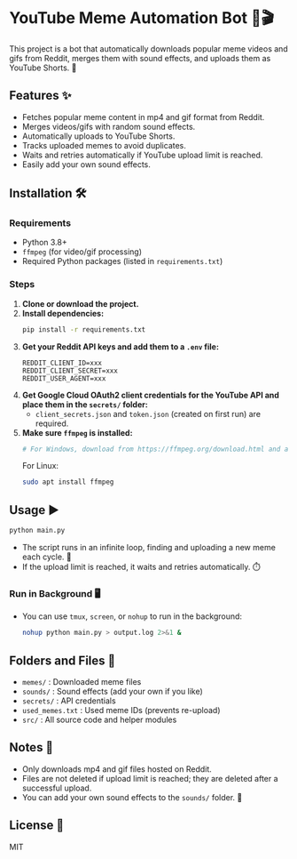 # YouTube Meme Automation Bot 🤖🎬

This project is a bot that automatically downloads popular meme videos and gifs from Reddit, merges them with sound effects, and uploads them as YouTube Shorts. 🚀

## Features ✨

- Fetches popular meme content in mp4 and gif format from Reddit.
- Merges videos/gifs with random sound effects.
- Automatically uploads to YouTube Shorts.
- Tracks uploaded memes to avoid duplicates.
- Waits and retries automatically if YouTube upload limit is reached.
- Easily add your own sound effects.

## Installation 🛠️

### Requirements

- Python 3.8+
- `ffmpeg` (for video/gif processing)
- Required Python packages (listed in `requirements.txt`)

### Steps

1. **Clone or download the project.**
2. **Install dependencies:**
   ```bash
   pip install -r requirements.txt
   ```
3. **Get your Reddit API keys and add them to a `.env` file:**
   ```env
   REDDIT_CLIENT_ID=xxx
   REDDIT_CLIENT_SECRET=xxx
   REDDIT_USER_AGENT=xxx
   ```
4. **Get Google Cloud OAuth2 client credentials for the YouTube API and place them in the `secrets/` folder:**
   - `client_secrets.json` and `token.json` (created on first run) are required.
5. **Make sure `ffmpeg` is installed:**
   ```powershell
   # For Windows, download from https://ffmpeg.org/download.html and add to PATH
   ```
   For Linux:
   ```bash
   sudo apt install ffmpeg
   ```

## Usage ▶️

```bash
python main.py
```

- The script runs in an infinite loop, finding and uploading a new meme each cycle. 🔄
- If the upload limit is reached, it waits and retries automatically. ⏱️

### Run in Background 🖥️

- You can use `tmux`, `screen`, or `nohup` to run in the background:
  ```bash
  nohup python main.py > output.log 2>&1 &
  ```

## Folders and Files 📁

- `memes/` : Downloaded meme files
- `sounds/` : Sound effects (add your own if you like)
- `secrets/` : API credentials
- `used_memes.txt` : Used meme IDs (prevents re-upload)
- `src/` : All source code and helper modules

## Notes 📝

- Only downloads mp4 and gif files hosted on Reddit.
- Files are not deleted if upload limit is reached; they are deleted after a successful upload.
- You can add your own sound effects to the `sounds/` folder. 🎵

## License 📄

MIT
